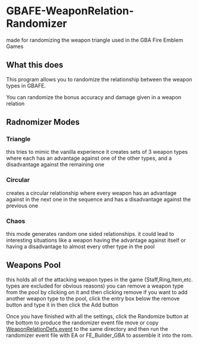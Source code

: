 # GBAFE-WeaponRelation-Randomizer
made for randomizing the weapon triangle used in the GBA Fire Emblem Games

## What this does
This program allows you to randomize the relationship between the weapon types in GBAFE.

You can randomize the bonus accuracy and damage given in a weapon relation

## Radnomizer Modes
  ### Triangle
  this tries to mimic the vanilla experience
  it creates sets of 3 weapon types where each has an advantage against one of the other types, and a disadvantage against the remaining one

  ### Circular
  creates a circular relationship where every weapon has an advantage against in the next one in the sequence and has a disadvantage against the previous one
  
  ### Chaos
  this mode generates random one sided relationships. it could lead to interesting situations like a weapon having the advantage against itself or having a disadvantage to almost every other type in the pool

## Weapons Pool
  this holds all of the attacking weapon types in the game (Staff,Ring,Item,etc. types are excluded for obvious reasons)
  you can remove a weapon type from the pool by clicking on it and then clicking remove
  if you want to add another weapon type to the pool, click the entry box below the remove button and type it in then click the Add button

Once you have finished with all the settings, click the Randomize button at the bottom to produce the randomizer event file
move or copy [WeaponRelationDefs.event](https://github.com/Teraspark/GBAFE-WeaponRelation-Randomizer/blob/main/WeaponRelationDefs.event) to the same directory and then run the randomizer event file with EA or FE_Builder_GBA to assemble it into the rom.
